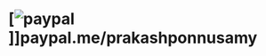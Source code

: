 # [![paypal](https://www.paypalobjects.com/en_US/i/btn/btn_donateCC_LG.gif)]]paypal.me/prakashponnusamy
